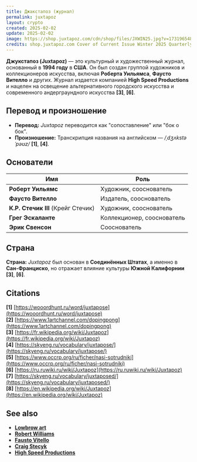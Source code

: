 ```yaml
---
title: Джакстапоз (журнал)
permalink: juxtapoz
layout: crypto
created: 2025-02-02
update: 2025-02-02
image: https://shop.juxtapoz.com/cdn/shop/files/JXWIN25.jpg?v=1731965482&width=713
credits: shop.juxtapoz.com Cover of Current Issue Winter 2025 Quarterly №232
---
```


**Джукстапоз (Juxtapoz)** — это культурный и художественный журнал, основанный в **1994 году** в **США**. Он был создан группой художников и коллекционеров искусства, включая **Роберта Уильямса**, **Фаусто Вителло** и других. Журнал издается компанией **High Speed Productions** и нацелен на освещение альтернативного городского искусства и современного андерграундного искусства **[3]**, **[6]**.

## Перевод и произношение
- **Перевод:** *Juxtapoz* переводится как "сопоставление" или "бок о бок".  
- **Произношение:** Транскрипция названия на английском — */ˌdʒʌkstəˈpəʊz/* **[1]**, **[4]**.

## Основатели

| **Имя**             | **Роль**               |
|---------------------|-----------------------|
| **Роберт Уильямс** | Художник, сооснователь |
| **Фаусто Вителло** | Издатель, сооснователь |
| **К.Р. Стечик III** (Крейг Стечик) | Художник, сооснователь |
| **Грег Эскаланте**  | Коллекционер, сооснователь |
| **Эрик Свенсон**    | Сооснователь |

## Страна
**Страна:** *Juxtapoz* был основан в **Соединённых Штатах**, а именно в **Сан-Франциско**, но отражает влияние культуры **Южной Калифорнии** **[3]**, **[6]**.

## Citations
**[1]** [https://wooordhunt.ru/word/juxtapose](https://wooordhunt.ru/word/juxtapose)  
**[2]** [https://www.1artchannel.com/dopingpong](https://www.1artchannel.com/dopingpong)  
**[3]** [https://fr.wikipedia.org/wiki/Juxtapoz](https://fr.wikipedia.org/wiki/Juxtapoz)  
**[4]** [https://skyeng.ru/vocabulary/juxtapose/](https://skyeng.ru/vocabulary/juxtapose/)  
**[5]** [https://www.occrp.org/ru/ficher/nasi-sotrudniki](https://www.occrp.org/ru/ficher/nasi-sotrudniki)  
**[6]** [https://ru.ruwiki.ru/wiki/Juxtapoz](https://ru.ruwiki.ru/wiki/Juxtapoz)  
**[7]** [https://skyeng.ru/vocabulary/juxtaposed/](https://skyeng.ru/vocabulary/juxtaposed/)  
**[8]** [https://en.wikipedia.org/wiki/Juxtapoz](https://en.wikipedia.org/wiki/Juxtapoz)  

## See also
- **[Lowbrow art](https://en.wikipedia.org/wiki/Lowbrow_(art_movement))**  
- **[Robert Williams](https://en.wikipedia.org/wiki/Robert_Williams_(artist))**  
- **[Fausto Vitello](https://en.wikipedia.org/wiki/Fausto_Vitello)**  
- **[Craig Stecyk](https://en.wikipedia.org/wiki/Craig_Stecyk)**  
- **[High Speed Productions](https://en.wikipedia.org/wiki/High_Speed_Productions)**  


<!-- Prompt:  
- Не менять язык статьи, сохранять оригинальный язык.  
- Если тема оформлена как "Имя Фамилия", заголовок должен быть "Фамилия, Имя".  
- Изменить title: A Template на основной топик в статье.  
- Создать permalink: на основе title.  
- Замени date: 2018-01-02 на created: текущую дату в таком же формате  
- Замени update: хххх-хх-хх текущую дату в таком же формате  
- Изменить заголовок раздела "Citations" на ## Citations.  
- Оформить ссылки в разделе "Citations" в формате: **[1]** [URL](URL).  
- При ссылке на источник в тексте, использовать формат: **[x]**, **[x]**.  
- Убедиться, что номера цитат соответствуют записям в разделе "Citations".  
- Сделать номера цитат кликабельными по указанному выше формату.  
- Добавить список связанных тем в том же формате.  
- Если есть списки с годами (при условии что они не содержат длинне предложения или ссылки)  - конвертируй их в таблицы  
- Выделяй даты, места, географические назавания, адреса, имена собственные **таким образом**  
- Использовать шаблон - "[Название темы](ссылка-на-тему)" для каждого пункта.  
- Раздел ## See also должен включаться автоматически в конец статьи.  
- Результат в md коде  
- Оставить этот Prompt после редактирования в конце кода.  
-->
